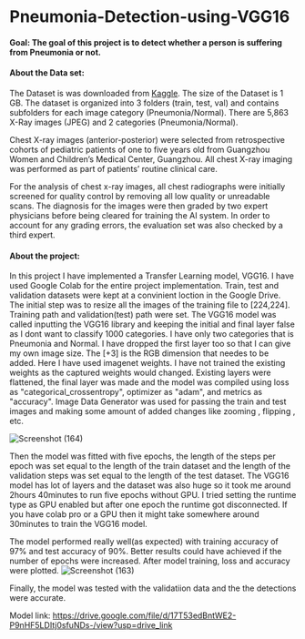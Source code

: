 # Pneumonia-Detection-using-VGG16

#### Goal: The goal of this project is to detect whether a person is suffering from Pneumonia or not.

#### About the Data set:
The Dataset is was downloaded from [Kaggle](https://www.kaggle.com/paultimothymooney/chest-xray-pneumonia). The size of the Dataset is 1 GB. 
The dataset is organized into 3 folders (train, test, val) and contains subfolders for each image category (Pneumonia/Normal). There are 5,863 X-Ray images (JPEG) and 2 categories (Pneumonia/Normal).

Chest X-ray images (anterior-posterior) were selected from retrospective cohorts of pediatric patients of one to five years old from Guangzhou Women and Children’s Medical Center, Guangzhou. All chest X-ray imaging was performed as part of patients’ routine clinical care.

For the analysis of chest x-ray images, all chest radiographs were initially screened for quality control by removing all low quality or unreadable scans. The diagnosis for the images were then graded by two expert physicians before being cleared for training the AI system. In order to account for any grading errors, the evaluation set was also checked by a third expert.

#### About the project:
In this project I have implemented a Transfer Learning model, VGG16. I have used Google Colab for the entire project implementation. Train, test and validation datasets were kept at a convinient loction in the Google Drive. The initial step was to resize all the images of the training file to [224,224]. Training path and validation(test) path were set. The VGG16 model was called inputting the VGG16 library and keeping the initial and final layer false as I dont want to classify 1000 categories. I have only two categories that is Pneumonia and Normal. I have dropped the first layer too so that I can give my own image size. The [+3] is the RGB dimension that needes to be added. Here I have used imagenet weights. I have not trained the existing weights as the captured weights would changed. Existing layers were flattened, the final layer was made and the model was compiled using loss as "categorical_crossentropy", optimizer as "adam", and metrics as "accuracy". Image Data Generator was used for passing the train and test images and making some amount of added changes like zooming , flipping , etc.

![Screenshot (164)](https://user-images.githubusercontent.com/75041273/133292764-f680e34a-1121-4e7c-a5b8-b5d5d9a2617d.png)

Then the model was fitted with five epochs, the length of the steps per epoch was set equal to the length of the train dataset and the length of the validation steps was set equal to the length of the test dataset. The VGG16 model has lot of layers and the dataset was also huge so it took me around 2hours 40minutes to run five epochs without GPU. I tried setting the runtime type as GPU enabled but after one epoch the runtime got disconnected. If you have colab pro or a GPU then it might take somewhere around 30minutes to train the VGG16 model. 

The model performed really well(as expected) with training accuracy of 97% and test accuracy of 90%. Better results could have achieved if the number of epochs were increased. After model training, loss and accuracy were plotted. 
![Screenshot (163)](https://user-images.githubusercontent.com/75041273/133292014-5a5b4924-8136-409d-be0e-9caf8296ff40.png)

Finally, the model was tested with the validatiion data and the the detections were accurate.



Model link: https://drive.google.com/file/d/17T53edBntWE2-P9nHF5LDItj0sfuNDs-/view?usp=drive_link
